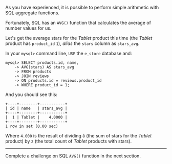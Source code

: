 As you have experienced, it is possible to perform simple arithmetic with SQL aggregate functions. 

Fortunately, SQL has an `AVG()` function that calculates the average of number values for us. 

Let's get the average stars for the _Tablet_ product this time (the _Tablet_ product has `product_id` `1`), _alias_ the `stars` column as `stars_avg`.

In your `mysql>` command line, `USE` the `e_store` database and: 

```
mysql> SELECT products.id, name, 
    -> AVG(stars) AS stars_avg
    -> FROM products 
    -> JOIN reviews 
    -> ON products.id = reviews.product_id 
    -> WHERE product_id = 1;
```

And you should see this: 

```
+----+--------+-----------+
| id | name   | stars_avg |
+----+--------+-----------+
|  1 | Tablet |    4.0000 |
+----+--------+-----------+
1 row in set (0.00 sec)
```

Where `4.000` is the result of dividing `8` (the sum of stars for the _Tablet_ product) by `2` (the total count of _Tablet_ products with stars). 

--- 
Complete a challenge on SQL `AVG()` function in the next section.